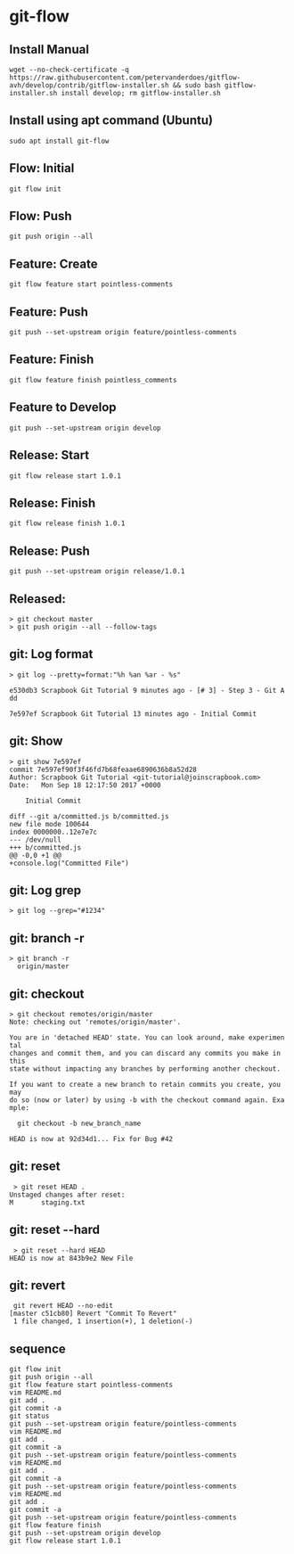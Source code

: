 # git-flow
## Install Manual
```console
wget --no-check-certificate -q https://raw.githubusercontent.com/petervanderdoes/gitflow-avh/develop/contrib/gitflow-installer.sh && sudo bash gitflow-installer.sh install develop; rm gitflow-installer.sh
```

## Install using apt command (Ubuntu)
```console
sudo apt install git-flow
```

## Flow: Initial
```console
git flow init
```

## Flow: Push
```console
git push origin --all
```

## Feature: Create
```console
git flow feature start pointless-comments
```

## Feature: Push
```console
git push --set-upstream origin feature/pointless-comments
```

## Feature: Finish
```console
git flow feature finish pointless_comments
```

## Feature to Develop
```console
git push --set-upstream origin develop
```

## Release: Start
```console
git flow release start 1.0.1
```

## Release: Finish
```console
git flow release finish 1.0.1
```

## Release: Push
```console
git push --set-upstream origin release/1.0.1
```

## Released:
```console
> git checkout master
> git push origin --all --follow-tags
```


## git: Log format
```console
> git log --pretty=format:"%h %an %ar - %s"

e530db3 Scrapbook Git Tutorial 9 minutes ago - [# 3] - Step 3 - Git A
dd

7e597ef Scrapbook Git Tutorial 13 minutes ago - Initial Commit
```

## git: Show
```console
> git show 7e597ef
commit 7e597ef90f3f46fd7b68feaae6890636b8a52d28
Author: Scrapbook Git Tutorial <git-tutorial@joinscrapbook.com>
Date:   Mon Sep 18 12:17:50 2017 +0000

    Initial Commit

diff --git a/committed.js b/committed.js
new file mode 100644
index 0000000..12e7e7c
--- /dev/null
+++ b/committed.js
@@ -0,0 +1 @@
+console.log("Committed File")
```

## git: Log grep
```console
> git log --grep="#1234"
```

## git: branch -r
```console
> git branch -r
  origin/master   
```

## git: checkout
```console
> git checkout remotes/origin/master
Note: checking out 'remotes/origin/master'.

You are in 'detached HEAD' state. You can look around, make experimen
tal
changes and commit them, and you can discard any commits you make in
this
state without impacting any branches by performing another checkout.

If you want to create a new branch to retain commits you create, you
may
do so (now or later) by using -b with the checkout command again. Exa
mple:

  git checkout -b new_branch_name

HEAD is now at 92d34d1... Fix for Bug #42
```

## git: reset
```console
 > git reset HEAD .
Unstaged changes after reset:
M       staging.txt
```

## git: reset --hard
```console
 > git reset --hard HEAD
HEAD is now at 843b9e2 New File
```

## git: revert
```console
 git revert HEAD --no-edit
[master c51cb80] Revert "Commit To Revert"
 1 file changed, 1 insertion(+), 1 deletion(-)
```

## sequence
```console
git flow init
git push origin --all
git flow feature start pointless-comments
vim README.md
git add .
git commit -a
git status
git push --set-upstream origin feature/pointless-comments
vim README.md
git add .
git commit -a
git push --set-upstream origin feature/pointless-comments
vim README.md
git add .
git commit -a
git push --set-upstream origin feature/pointless-comments
vim README.md
git add .
git commit -a
git push --set-upstream origin feature/pointless-comments
git flow feature finish
git push --set-upstream origin develop
git flow release start 1.0.1
```
